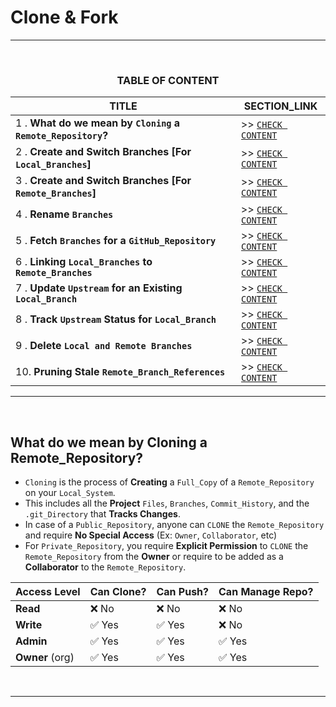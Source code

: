 # Clone & Fork
---
<br>
<div align="center">
 
### TABLE OF CONTENT
 
| TITLE                                                                                                           | SECTION_LINK                                                                                  |
|-----------------------------------------------------------------------------------------------------------------|-----------------------------------------------------------------------------------------------|
| 1 .  **What do we mean by `Cloning` a `Remote_Repository`?**                                                    | >> [` CHECK CONTENT `](#what-do-we-mean-by-cloning-a-remote_repository)                       |
| 2 .  **Create and Switch Branches [For `Local_Branches`]**                                                      | >> [` CHECK CONTENT `](#create-and-switch-branches-for-local-branches)                        |
| 3 .  **Create and Switch Branches [For `Remote_Branches`]**                                                     | >> [` CHECK CONTENT `](#create-and-switch-branches-for-remote-branches)                       |
| 4 .  **Rename `Branches`**                                                                                      | >> [` CHECK CONTENT `](#rename-existing-local-and-remote-branches)                            |
| 5 .  **Fetch `Branches` for a `GitHub_Repository`**                                                             | >> [` CHECK CONTENT `](#fetching-branches)                                                    |
| 6 .  **Linking `Local_Branches` to `Remote_Branches`**                                                          | >> [` CHECK CONTENT `](#linking-local-and-remote-branches)                                    |
| 7 .  **Update `Upstream` for an Existing `Local_Branch`**                                                       | >> [` CHECK CONTENT `](#linking-existing-local-and-remote-branches)                           |
| 8 .  **Track `Upstream` Status for `Local_Branch`**                                                             | >> [` CHECK CONTENT `](#tracking-upstream-status-for-local-branch)                            |
| 9 .  **Delete `Local and Remote Branches`**                                                                     | >> [` CHECK CONTENT `](#deleting-local-and-remote-branches)                                   |
| 10.  **Pruning Stale `Remote_Branch_References`**                                                               | >> [` CHECK CONTENT `](#pruning-stale-remote_branch_references)                               |
</div>

---
<br>

## What do we mean by Cloning a Remote_Repository?
-  `Cloning` is the process of **Creating** a `Full_Copy` of a `Remote_Repository` on your `Local_System`.
-  This includes all the **Project** `Files`, `Branches`, `Commit_History`, and the `.git_Directory` that **Tracks Changes**.
-  In case of a `Public_Repository`, anyone can `CLONE` the `Remote_Repository` and require **No Special Access** (Ex: `Owner`, `Collaborator`, etc)
-  For `Private_Repository`, you require **Explicit Permission** to `CLONE` the `Remote_Repository` from the **Owner** or require to be added as a **Collaborator** to the `Remote_Repository`.<br>

|**Access Level**     | **Can Clone?**  | **Can Push?** | **Can Manage Repo?** |
| --------------- | ----------- | --------- | ---------------- |
|**Read**         | ❌ No      | ❌ No     | ❌ No           |
| **Write**       | ✅ Yes     | ✅ Yes    | ❌ No           |
| **Admin**       | ✅ Yes     | ✅ Yes    | ✅ Yes          | 
| **Owner** (org) | ✅ Yes     | ✅ Yes    | ✅ Yes          |
<br>

---
<br>
